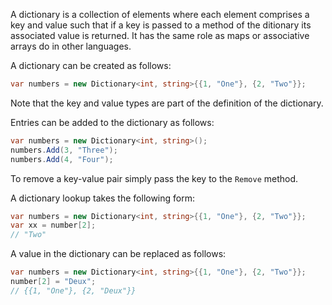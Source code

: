 A dictionary is a collection of elements where each element comprises a key and value such that if a key is passed to a method of the ditionary its associated value is returned.  It has the same role as maps or associative arrays do in other languages.

A dictionary can be created as follows:

```csharp
var numbers = new Dictionary<int, string>{{1, "One"}, {2, "Two"}};
``` 

Note that the key and value types are part of the definition of the dictionary.

Entries can be added to the dictionary as follows:

```csharp
var numbers = new Dictionary<int, string>();
numbers.Add(3, "Three");
numbers.Add(4, "Four");
``` 

To remove a key-value pair simply pass the key to the `Remove` method.

A dictionary lookup takes the following form:

```csharp
var numbers = new Dictionary<int, string>{{1, "One"}, {2, "Two"}};
var xx = number[2];
// "Two"
``` 

A value in the dictionary can be replaced as follows:

```csharp
var numbers = new Dictionary<int, string>{{1, "One"}, {2, "Two"}};
number[2] = "Deux";
// {{1, "One"}, {2, "Deux"}}
``` 


